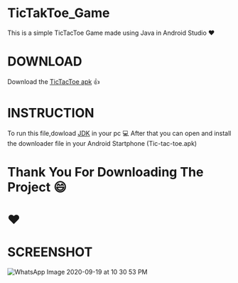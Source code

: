 # TicTakToe_Game
 
 This is a simple TicTacToe Game made using Java in Android Studio :hearts:
 
 # DOWNLOAD
 Download the [TicTacToe apk](https://raw.githubusercontent.com/Hritesh007/TicTacToe_Game/app/app-debug.apk)  :+1:
 
 # INSTRUCTION
 
 To run this file,dowload [JDK](https://www.oracle.com/technetwork/java/javase/downloads/jdk11-downloads-5066655.html) in your pc :computer:
 After that you can open and install the downloader file in your Android Startphone (Tic-tac-toe.apk)
 
 # Thank You For Downloading The Project :smile:
 
 # :hearts:
 
 # SCREENSHOT
 ![WhatsApp Image 2020-09-19 at 10 30 53 PM](https://user-images.githubusercontent.com/41838155/93672356-dfe53d80-fac7-11ea-83eb-13a21c1ea762.jpeg)
 

